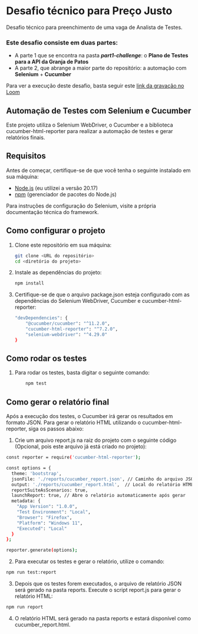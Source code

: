 # Desafio técnico para Preço Justo
Desafio técnico para preenchimento de uma vaga de Analista de Testes.

### Este desafio consiste em duas partes:
- A parte 1 que se encontra na pasta ***part1-challenge***: o **Plano de Testes para a API da Granja de Patos**
- A parte 2, que abrange a maior parte do repositório: a automação com **Selenium** + **Cucumber**

Para ver a execução deste desafio, basta seguir este [link da gravação no Loom](https://www.loom.com/share/12f78f8ea5bd4ef3868ba3190c87a020?sid=9bb09baf-0ce0-4a95-a206-29f7ac6adb9c)

## Automação de Testes com Selenium e Cucumber

Este projeto utiliza o Selenium WebDriver, o Cucumber e a biblioteca cucumber-html-reporter para realizar a automação de testes e gerar relatórios finais.

## Requisitos

Antes de começar, certifique-se de que você tenha o seguinte instalado em sua máquina:

- [Node.js](https://nodejs.org/) (eu utilizei a versão 20.17)
- [npm](https://www.npmjs.com/) (gerenciador de pacotes do Node.js)

Para instruções de configuração do Selenium, visite a própria documentação técnica do framework.

## Como configurar o projeto

1. Clone este repositório em sua máquina:

   ```bash
   git clone <URL do repositório>
   cd <diretório do projeto>
   ```

2. Instale as dependências do projeto:

    ```bash
    npm install
    ```

3. Certifique-se de que o arquivo package.json esteja configurado com as dependências do Selenium WebDriver, Cucumber e cucumber-html-reporter:

    ```bash
    "devDependencies": {
        "@cucumber/cucumber": "^11.2.0",
        "cucumber-html-reporter": "^7.2.0",
        "selenium-webdriver": "^4.29.0"
    }
    ```

## Como rodar os testes

1. Para rodar os testes, basta digitar o seguinte comando:

    ```bash
        npm test
    ```

## Como gerar o relatório final

Após a execução dos testes, o Cucumber irá gerar os resultados em formato JSON. Para gerar o relatório HTML utilizando o cucumber-html-reporter, siga os passos abaixo:

1. Crie um arquivo report.js na raiz do projeto com o seguinte código (Opcional, pois este arquivo já está criado no projeto):

```bash
const reporter = require('cucumber-html-reporter');

const options = {
  theme: 'bootstrap',
  jsonFile: './reports/cucumber_report.json', // Caminho do arquivo JSON gerado
  output: './reports/cucumber_report.html',  // Local do relatório HTML final
  reportSuiteAsScenarios: true,
  launchReport: true, // Abre o relatório automaticamente após gerar
  metadata: {
    "App Version": "1.0.0",
    "Test Environment": "Local",
    "Browser": "Firefox",
    "Platform": "Windows 11",
    "Executed": "Local"
  }
};

reporter.generate(options);
```

2. Para executar os testes e gerar o relatório, utilize o comando:

```bash
npm run test:report
```

3. Depois que os testes forem executados, o arquivo de relatório JSON será gerado na pasta reports. Execute o script report.js para gerar o relatório HTML:

```bash
npm run report
```

4. O relatório HTML será gerado na pasta reports e estará disponível como cucumber_report.html.